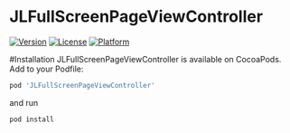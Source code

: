 # JLFullScreenPageViewController
[![Version](https://img.shields.io/cocoapods/v/JLFullScreenPageViewController.svg?style=flat)](http://cocoadocs.org/docsets/JLFullScreenPageViewController)
[![License](https://img.shields.io/cocoapods/l/JLFullScreenPageViewController.svg?style=flat)](http://cocoadocs.org/docsets/JLFullScreenPageViewController)
[![Platform](https://img.shields.io/cocoapods/p/JLFullScreenPageViewController.svg?style=flat)](http://cocoadocs.org/docsets/JLFullScreenPageViewController)

#Installation
JLFullScreenPageViewController is available on CocoaPods. Add to your Podfile:
```bash
pod 'JLFullScreenPageViewController'
```
and run 
```bash
pod install
```
